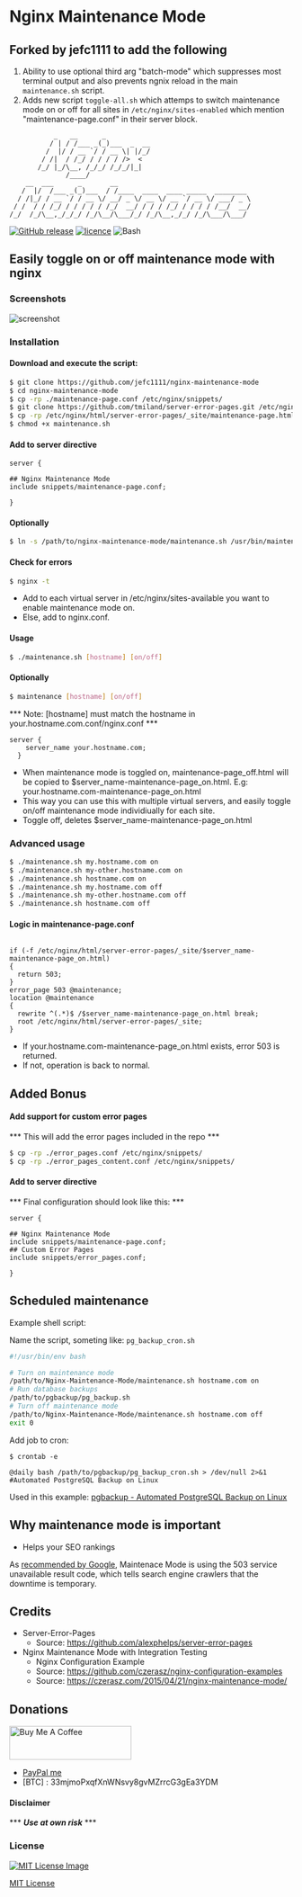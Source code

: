 # Nginx Maintenance Mode

## Forked by jefc1111 to add the following
1. Ability to use optional third arg "batch-mode" which suppresses most terminal output and also prevents ngnix reload in the main `maintenance.sh` script. 
2. Adds new script `toggle-all.sh` which attemps to switch maintenance mode on or off for all sites in `/etc/nginx/sites-enabled` which mention "maintenance-page.conf" in their server block.


```
           _   __      _
          / | / /___ _(_)___  _  __
         /  |/ / __ `/ / __ \| |/_/
        / /|  / /_/ / / / / />  <
       /_/ |_/\__, /_/_/ /_/_/|_|
    	      /____/
    __  ___      _       __
   /  |/  /___ _(_)___  / /____  ____  ____ _____  ________
  / /|_/ / __ `/ / __ \/ __/ _ \/ __ \/ __ `/ __ \/ ___/ _ \
 / /  / / /_/ / / / / / /_/  __/ / / / /_/ / / / / /__/  __/
/_/  /_/\__,_/_/_/ /_/\__/\___/_/ /_/\__,_/_/ /_/\___/\___/

```
[![GitHub release](https://img.shields.io/github/release/tmiland/Nginx-Maintenance-Mode.svg?style=for-the-badge)](https://github.com/tmiland/Nginx-Maintenance-Mode/releases)
[![licence](https://img.shields.io/github/license/tmiland/Nginx-Maintenance-Mode.svg?style=for-the-badge)](https://github.com/tmiland/Nginx-Maintenance-Mode/blob/master/LICENSE)
![Bash](https://img.shields.io/badge/Language-SH-4EAA25.svg?style=for-the-badge)

## Easily toggle on or off maintenance mode with nginx


### Screenshots
![screenshot](https://raw.githubusercontent.com/tmiland/Nginx-Maintenance-Mode/master/img/maintenance.png)

### Installation

#### Download and execute the script:

```bash
$ git clone https://github.com/jefc1111/nginx-maintenance-mode
$ cd nginx-maintenance-mode
$ cp -rp ./maintenance-page.conf /etc/nginx/snippets/
$ git clone https://github.com/tmiland/server-error-pages.git /etc/nginx/html/server-error-pages
$ cp -rp /etc/nginx/html/server-error-pages/_site/maintenance-page.html /etc/nginx/html/server-error-pages/_site/maintenance-page_off.html
$ chmod +x maintenance.sh
```

#### Add to server directive

```
server {

## Nginx Maintenance Mode
include snippets/maintenance-page.conf;

}
```

#### Optionally

```bash
$ ln -s /path/to/nginx-maintenance-mode/maintenance.sh /usr/bin/maintenance
```

#### Check for errors

```bash
$ nginx -t 
```

- Add to each virtual server in /etc/nginx/sites-available you want to enable maintenance mode on.
- Else, add to nginx.conf.

#### Usage

```bash
$ ./maintenance.sh [hostname] [on/off]
```

#### Optionally

```bash
$ maintenance [hostname] [on/off]
```

*** Note: [hostname] must match the hostname in your.hostname.com.conf/nginx.conf ***

```
server {
	server_name your.hostname.com;
  }
```

- When maintenance mode is toggled on, maintenance-page_off.html will be copied to $server_name-maintenance-page_on.html. E.g: your.hostname.com-maintenance-page_on.html
- This way you can use this with multiple virtual servers, and easily toggle on/off maintenance mode individiually for each site.
- Toggle off, deletes $server_name-maintenance-page_on.html

### Advanced usage

```bash
$ ./maintenance.sh my.hostname.com on
$ ./maintenance.sh my-other.hostname.com on
$ ./maintenance.sh hostname.com on
$ ./maintenance.sh my.hostname.com off
$ ./maintenance.sh my-other.hostname.com off
$ ./maintenance.sh hostname.com off
```

#### Logic in maintenance-page.conf

```

if (-f /etc/nginx/html/server-error-pages/_site/$server_name-maintenance-page_on.html)
{
  return 503;
}
error_page 503 @maintenance;
location @maintenance
{
  rewrite ^(.*)$ /$server_name-maintenance-page_on.html break;
  root /etc/nginx/html/server-error-pages/_site;
}

```

- If your.hostname.com-maintenance-page_on.html exists, error 503 is returned.
- If not, operation is back to normal.

## Added Bonus

#### Add support for custom error pages

*** This will add the error pages included in the repo ***

```bash
$ cp -rp ./error_pages.conf /etc/nginx/snippets/
$ cp -rp ./error_pages_content.conf /etc/nginx/snippets/
```

#### Add to server directive

*** Final configuration should look like this: ***

```
server {

## Nginx Maintenance Mode
include snippets/maintenance-page.conf;
## Custom Error Pages
include snippets/error_pages.conf;

}
```

## Scheduled maintenance

Example shell script:

Name the script, someting like: ```pg_backup_cron.sh```

```bash
#!/usr/bin/env bash

# Turn on maintenance mode
/path/to/Nginx-Maintenance-Mode/maintenance.sh hostname.com on
# Run database backups
/path/to/pgbackup/pg_backup.sh
# Turn off maintenance mode
/path/to/Nginx-Maintenance-Mode/maintenance.sh hostname.com off
exit 0
```

Add job to cron:

```
$ crontab -e
```
```
@daily bash /path/to/pgbackup/pg_backup_cron.sh > /dev/null 2>&1 #Automated PostgreSQL Backup on Linux
```

Used in this example: [pgbackup - Automated PostgreSQL Backup on Linux](https://github.com/tmiland/pgbackup)

## Why maintenance mode is important

- Helps your SEO rankings

As [recommended by Google](https://webmasters.googleblog.com/2011/01/how-to-deal-with-planned-site-downtime.html), Maintenace Mode is using the 503 service unavailable result code, which tells search engine crawlers that the downtime is temporary.

## Credits

- Server-Error-Pages
  - Source: https://github.com/alexphelps/server-error-pages
- Nginx Maintenance Mode with Integration Testing
  - Nginx Configuration Example
  - Source: https://github.com/czerasz/nginx-configuration-examples
  - Source: https://czerasz.com/2015/04/21/nginx-maintenance-mode/

## Donations
<a href="https://www.buymeacoffee.com/tmiland" target="_blank"><img src="https://cdn.buymeacoffee.com/buttons/v2/default-yellow.png" alt="Buy Me A Coffee" style="height: 60px !important;width: 217px !important;" ></a>
- [PayPal me](https://paypal.me/milanddata)
- [BTC] : 33mjmoPxqfXnWNsvy8gvMZrrcG3gEa3YDM

#### Disclaimer 

*** ***Use at own risk*** ***

### License

[![MIT License Image](https://upload.wikimedia.org/wikipedia/commons/thumb/0/0c/MIT_logo.svg/220px-MIT_logo.svg.png)](https://github.com/tmiland/Nginx-Maintenance-Mode/blob/master/LICENSE)

[MIT License](https://github.com/tmiland/Nginx-Maintenance-Mode/blob/master/LICENSE)
